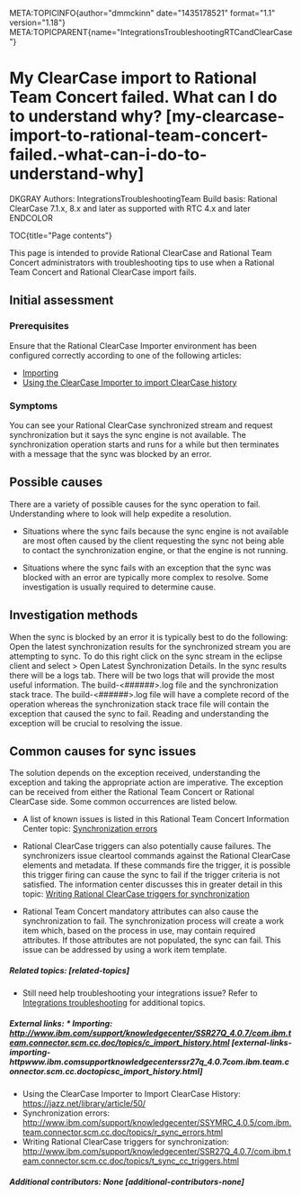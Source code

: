 META:TOPICINFO{author="dmmckinn" date="1435178521" format="1.1"
version="1.18"}
META:TOPICPARENT{name="IntegrationsTroubleshootingRTCandClearCase"}

# My ClearCase import to Rational Team Concert failed. What can I do to understand why? [my-clearcase-import-to-rational-team-concert-failed.-what-can-i-do-to-understand-why]

DKGRAY Authors: IntegrationsTroubleshootingTeam Build basis: Rational
ClearCase 7.1.x, 8.x and later as supported with RTC 4.x and later
ENDCOLOR

TOC{title="Page contents"}

This page is intended to provide Rational ClearCase and Rational Team
Concert administrators with troubleshooting tips to use when a Rational
Team Concert and Rational ClearCase import fails.

## Initial assessment

### Prerequisites

Ensure that the Rational ClearCase Importer environment has been
configured correctly according to one of the following articles:

-   [Importing](http://www.ibm.com/support/knowledgecenter/SSR27Q_4.0.7/com.ibm.team.connector.scm.cc.doc/topics/c_import_history.html)
-   [Using the ClearCase Importer to import ClearCase
    history](https://jazz.net/library/article/50/)

### Symptoms

You can see your Rational ClearCase synchronized stream and request
synchronization but it says the sync engine is not available. The
synchronization operation starts and runs for a while but then
terminates with a message that the sync was blocked by an error.

## Possible causes

There are a variety of possible causes for the sync operation to fail.
Understanding where to look will help expedite a resolution.

-   Situations where the sync fails because the sync engine is not
    available are most often caused by the client requesting the sync
    not being able to contact the synchronization engine, or that the
    engine is not running.

<!-- -->

-   Situations where the sync fails with an exception that the sync was
    blocked with an error are typically more complex to resolve. Some
    investigation is usually required to determine cause.

## Investigation methods

When the sync is blocked by an error it is typically best to do the
following: Open the latest synchronization results for the synchronized
stream you are attempting to sync. To do this right click on the sync
stream in the eclipse client and select \> Open Latest Synchronization
Details. In the sync results there will be a logs tab. There will be two
logs that will provide the most useful information. The
build-\<######\>.log file and the synchronization stack trace. The
build-\<######\>.log file will have a complete record of the operation
whereas the synchronization stack trace file will contain the exception
that caused the sync to fail. Reading and understanding the exception
will be crucial to resolving the issue.

## Common causes for sync issues

The solution depends on the exception received, understanding the
exception and taking the appropriate action are imperative. The
exception can be received from either the Rational Team Concert or
Rational ClearCase side. Some common occurrences are listed below.

-   A list of known issues is listed in this Rational Team Concert
    Information Center topic: [Synchronization
    errors](http://www.ibm.com/support/knowledgecenter/SSYMRC_4.0.5/com.ibm.team.connector.scm.cc.doc/topics/r_sync_errors.html)

<!-- -->

-   Rational ClearCase triggers can also potentially cause failures. The
    synchronizers issue cleartool commands against the Rational
    ClearCase elements and metadata. If these commands fire the trigger,
    it is possible this trigger firing can cause the sync to fail if the
    trigger criteria is not satisfied. The information center discusses
    this in greater detail in this topic: [Writing Rational ClearCase
    triggers for
    synchronization](http://www.ibm.com/support/knowledgecenter/SSR27Q_4.0.7/com.ibm.team.connector.scm.cc.doc/topics/t_sync_cc_triggers.html)

<!-- -->

-   Rational Team Concert mandatory attributes can also cause the
    synchronization to fail. The synchronization process will create a
    work item which, based on the process in use, may contain required
    attributes. If those attributes are not populated, the sync can
    fail. This issue can be addressed by using a work item template.

##### Related topics: [related-topics]

-   Still need help troubleshooting your integrations issue? Refer to
    [Integrations troubleshooting](IntegrationsTroubleshooting) for
    additional topics.

##### External links: \* Importing: <http://www.ibm.com/support/knowledgecenter/SSR27Q_4.0.7/com.ibm.team.connector.scm.cc.doc/topics/c_import_history.html> [external-links-importing-httpwww.ibm.comsupportknowledgecenterssr27q_4.0.7com.ibm.team.connector.scm.cc.doctopicsc_import_history.html]

-   Using the ClearCase Importer to Import ClearCase History:
    <https://jazz.net/library/article/50/>
-   Synchronization errors:
    <http://www.ibm.com/support/knowledgecenter/SSYMRC_4.0.5/com.ibm.team.connector.scm.cc.doc/topics/r_sync_errors.html>
-   Writing Rational ClearCase triggers for synchronization:
    <http://www.ibm.com/support/knowledgecenter/SSR27Q_4.0.7/com.ibm.team.connector.scm.cc.doc/topics/t_sync_cc_triggers.html>

##### Additional contributors: None [additional-contributors-none]
